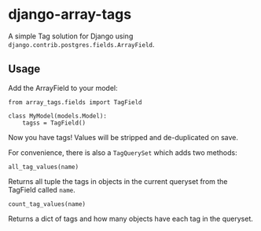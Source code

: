 django-array-tags
=================

A simple Tag solution for Django using `django.contrib.postgres.fields.ArrayField`.

Usage
-----

Add the ArrayField to your model:

    from array_tags.fields import TagField

    class MyModel(models.Model):
        tagss = TagField()


Now you have tags!  Values will be stripped and de-duplicated on save.


For convenience, there is also a `TagQuerySet` which adds two methods:

`all_tag_values(name)`

Returns all tuple the tags in objects in the current queryset from the TagField called `name`.

`count_tag_values(name)`

Returns a dict of tags and how many objects have each tag in the queryset.
